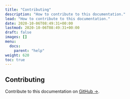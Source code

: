 ```yaml
---
title: "Contributing"
description: "How to contribute to this documentation."
lead: "How to contribute to this documentation."
date: 2020-10-06T08:49:31+00:00
lastmod: 2020-10-06T08:49:31+00:00
draft: false
images: []
menu:
  docs:
    parent: "help"
weight: 620
toc: true
---
```


## Contributing

Contribute to this documentation on [GitHub →][github-repo].

<!-- Link definitions -->

[github-repo]: https://github.com/OBDS-Training/Help

